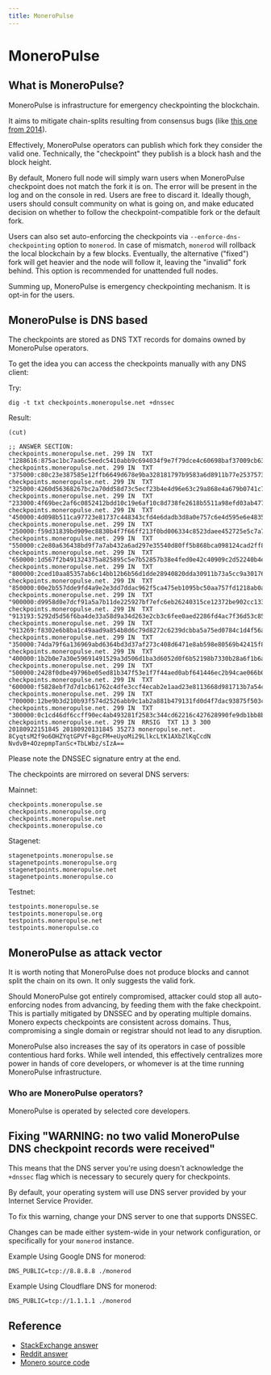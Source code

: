 ```yaml
---
title: MoneroPulse
---
```

# MoneroPulse

## What is MoneroPulse?

MoneroPulse is infrastructure for emergency checkpointing the blockchain.

It aims to mitigate chain-splits resulting from consensus bugs (like [this one from 2014](https://monero.stackexchange.com/questions/421/what-happened-at-block-202612/424#424)).

Effectively, MoneroPulse operators can publish which fork they consider the valid one. Technically, the "checkpoint" they publish is a block hash and the block height.

By default, Monero full node will simply warn users when MoneroPulse checkpoint does not match the fork it is on. The error will be present in the log and on the console in red. Users are free to discard it. Ideally though, users should consult community on what is going on, and make educated decision on whether to follow the checkpoint-compatible fork or the default fork.

Users can also set auto-enforcing the checkpoints via `--enforce-dns-checkpointing` option to `monerod`. In case of mismatch, `monerod` will rollback the local blockchain by a few blocks. Eventually, the alternative ("fixed") fork will get heavier and the node will follow it, leaving the "invalid" fork behind. This option is recommended for unattended full nodes.

Summing up, MoneroPulse is emergency checkpointing mechanism. It is opt-in for the users.

## MoneroPulse is DNS based

The checkpoints are stored as DNS TXT records for domains owned by MoneroPulse operators.

To get the idea you can access the checkpoints manually with any DNS client:

Try:

    dig -t txt checkpoints.moneropulse.net +dnssec

Result:

    (cut)

    ;; ANSWER SECTION:
    checkpoints.moneropulse.net. 299 IN  TXT  "1288616:875ac1bc7aa6c5eedc5410abb9c694034f9e7f79dce4c60698baf37009cb6365"
    checkpoints.moneropulse.net. 299 IN  TXT  "375000:c80c23e387585e12ffb6649d678e9ba328181797b9583a6d8911b77e25375737"
    checkpoints.moneropulse.net. 299 IN  TXT  "325000:4260d56368267bc2a70dd58d73c5ecf23b4e4d96e63c29a868e4a679b0741c7f"
    checkpoints.moneropulse.net. 299 IN  TXT  "233000:4f69bec2af6c0852412bdd10c19e6af10c8d738fe2618b5511a98efd03ab477e"
    checkpoints.moneropulse.net. 299 IN  TXT  "450000:4d098b511ca97723e81737c448343cfd4e6dadb3d8a0e757c6e4d595e6e48357"
    checkpoints.moneropulse.net. 299 IN  TXT  "250000:f59d31839bd909ec8830b4f7f66ff213f0bd006334c8523daee452725e5c7a79"
    checkpoints.moneropulse.net. 299 IN  TXT  "550000:c2e80a636438bd9f7a7ab432a6ad297e35540d80ff5b868bca098124cad2ff8c"
    checkpoints.moneropulse.net. 299 IN  TXT  "650000:1d567f2b491324375a825895c5e7b52857b38e4fed0e42c40909c2d52240b4e0"
    checkpoints.moneropulse.net. 299 IN  TXT  "800000:2ced10aa85357ab6c14bb12b6b56d1dde28940820dda30911b73a5cc9a301760"
    checkpoints.moneropulse.net. 299 IN  TXT  "850000:00e2b557dde9fd4a9e2e3dd7ddac962f5ca475eb1095bc50aa757fd1218ab0a5"
    checkpoints.moneropulse.net. 299 IN  TXT  "900000:d9958d0e7dcf91a5a7b11de225927bf7efc6eb26240315ce12372be902cc1337"
    checkpoints.moneropulse.net. 299 IN  TXT  "913193:5292d5d56f6ba4de33a58d9a34d263e2cb3c6fee0aed2286fd4ac7f36d53c85f"
    checkpoints.moneropulse.net. 299 IN  TXT  "913269:f8302e6b8ba1c49aad9a854b8d6c79d8272c6239dcbba5a75ed0784c1d4f56a1"
    checkpoints.moneropulse.net. 299 IN  TXT  "350000:74da79f6a136969abd6364bd3d37af273c408d6471e8ab598e80569b42415f86"
    checkpoints.moneropulse.net. 299 IN  TXT  "400000:1b2b0e7a30e59691491529a3d506d1ba3d6052d0f6b52198b7330b28a6f1b6ac"
    checkpoints.moneropulse.net. 299 IN  TXT  "500000:2428f0dbe49796be05ed81b347f53e1f7f44aed0abf641446ec2b94cae066b02"
    checkpoints.moneropulse.net. 299 IN  TXT  "600000:f5828ebf7d7d1cb61762c4dfe3ccf4ecab2e1aad23e8113668d981713b7a54c5"
    checkpoints.moneropulse.net. 299 IN  TXT  "700000:12be9b3d210b93f574d2526abb9c1ab2a881b479131fd0d4f7dac93875f503cd"
    checkpoints.moneropulse.net. 299 IN  TXT  "300000:0c1cd46df6ccff90ec4ab493281f2583c344cd62216c427628990fe9db1bb8b6"
    checkpoints.moneropulse.net. 299 IN  RRSIG  TXT 13 3 300 20180922151845 20180920131845 35273 moneropulse.net. 8CyqtsM2f9o6OHZYqtGPVf+8gcFM+eUyoMi29LlkcLtK1AXbZlKqCcdN NvdvB+4OzepmpTanSc+TbLWbz/sIzA==

Please note the DNSSEC signature entry at the end.

The checkpoints are mirrored on several DNS servers:

Mainnet:

    checkpoints.moneropulse.se
    checkpoints.moneropulse.org
    checkpoints.moneropulse.net
    checkpoints.moneropulse.co

Stagenet:

    stagenetpoints.moneropulse.se
    stagenetpoints.moneropulse.org
    stagenetpoints.moneropulse.net
    stagenetpoints.moneropulse.co

Testnet:

    testpoints.moneropulse.se
    testpoints.moneropulse.org
    testpoints.moneropulse.net
    testpoints.moneropulse.co

## MoneroPulse as attack vector

It is worth noting that MoneroPulse does not produce blocks and cannot split the chain on its own. It only suggests the valid fork.

Should MoneroPulse got entirely compromised, attacker could stop all auto-enforcing nodes from advancing, by feeding them with the fake checkpoint. This is partially mitigated by DNSSEC and by operating multiple domains. Monero expects checkpoints are consistent across domains. Thus, compromising a single domain or registrar should not lead to any disruption.

MoneroPulse also increases the say of its operators in case of possible contentious hard forks. While well intended, this effectively centralizes more power in hands of core developers, or whomever is at the time running MoneroPulse infrastructure.

### Who are MoneroPulse operators?

MoneroPulse is operated by selected core developers.

## Fixing "WARNING: no two valid MoneroPulse DNS checkpoint records were received"

This means that the DNS server you're using doesn't acknowledge the `+dnssec` flag which is necessary to securely query for checkpoints.

By default, your operating system will use DNS server provided by your Internet Service Provider.

To fix this warning, change your DNS server to one that supports DNSSEC.

Changes can be made either system-wide in your network configuration, or specifically for your `monerod` instance.

Example Using Google DNS for monerod:

    DNS_PUBLIC=tcp://8.8.8.8 ./monerod

Example Using Cloudflare DNS for monerod:

    DNS_PUBLIC=tcp://1.1.1.1 ./monerod


## Reference

* [StackExchange answer](https://monero.stackexchange.com/questions/679/what-is-moneropulse?noredirect=1&lq=1)
* [Reddit answer](https://www.reddit.com/r/Monero/comments/419qdd/p2p4warning_no_two_valid_moneropulse_dns/)
* [Monero source code](https://github.com/monero-project/monero/blob/master/src/checkpoints/checkpoints.cpp)
